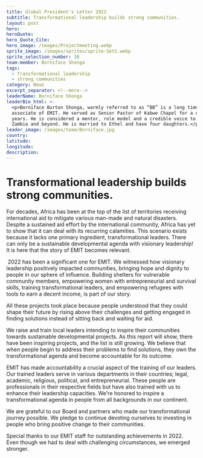 ```yaml
---
title: Global President's Letter 2022
subtitle: Transformational leadership builds strong communities.
layout: post
hero:
heroQuote:
hero_Quote_Cite:
hero_image: /images/Projectmeeting.webp
sprite_image: /images/sprites/sprite-Set1.webp
sprite_selection_number: 10
team-member: Borniface Shonga
tags:
  - Transformational leadership
  - strong communities
category: News
excerpt_separator: <!--more-->
leaderName: Borniface Shonga
leaderBio_html: >-
  <p>Borniface Burton Shonga, warmly referred to as “BB” is a long time
  associate of EMIT. He served as Senior Pastor of Kabwe Chapel for a number of
  years. He is considered a mentor, role model and a credible voice to many in
  Zambia and beyond. He is married to Ethel and have four daughters.</p>
leader_image: /images/team/Borniface.jpg
country:
latitude:
longitude:
description:
---
```


# **Transformational leadership builds strong communities.**

For decades, Africa has been at the top of the list of territories receiving international aid to mitigate various man-made and natural disasters. Despite a sustained aid effort by the international community, Africa has yet to show that it can deal with its recurring calamities. This scenario exists because it lacks one primary ingredient, transformational leaders. There can only be a sustainable developmental agenda with visionary leadership! It is here that the story of EMIT becomes relevant.

&nbsp;2022 has been a significant one for EMIT. We witnessed how visionary leadership positively impacted communities, bringing hope and dignity to people in our sphere of influence. Building shelters for vulnerable community members, empowering women with entrepreneurial and survival skills, training transformational leaders, and empowering refugees with tools to earn a decent income, is part of our story.

All these projects took place because people understood that they could shape their future by rising above their challenges and getting engaged in finding solutions instead of sitting back and waiting for aid.

We raise and train local leaders intending to inspire their communities towards sustainable developmental projects. As this report will show, there have been inspiring projects, and the list is still growing. We believe that when people begin to address their problems to find solutions, they own the transformational agenda and become accountable for its outcome.

EMIT has made accountability a crucial aspect of the training of our leaders. Our trained leaders serve in various departments in their countries; legal, academic, religious, political, and entrepreneurial. These people are professionals in their respective fields but have also trained with us to enhance their leadership capacities. We're honored to inspire a transformational agenda in people from all backgrounds in our continent.

We are grateful to our Board and partners who made our transformational journey possible. We pledge to continue devoting ourselves to investing in people who bring positive change to their communities.

Special thanks to our EMIT staff for outstanding achievements in 2022. Even though we had to deal with challenging circumstances, we emerged stronger.
